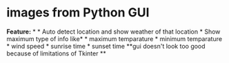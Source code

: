 # images from Python GUI
**Feature:** *
    * Auto detect location and show weather of that location
    * Show maximum type of info like*
              * maximum temparature
              * minimum temparature
              * wind speed
              * sunrise time
              * sunset time
 **gui doesn't look too good because of limitations of  Tkinter **
